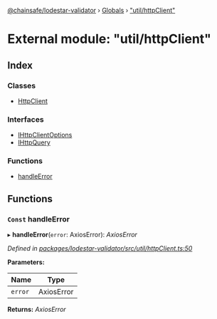[@chainsafe/lodestar-validator](../README.md) › [Globals](../globals.md) › ["util/httpClient"](_util_httpclient_.md)

# External module: "util/httpClient"

## Index

### Classes

* [HttpClient](../classes/_util_httpclient_.httpclient.md)

### Interfaces

* [IHttpClientOptions](../interfaces/_util_httpclient_.ihttpclientoptions.md)
* [IHttpQuery](../interfaces/_util_httpclient_.ihttpquery.md)

### Functions

* [handleError](_util_httpclient_.md#const-handleerror)

## Functions

### `Const` handleError

▸ **handleError**(`error`: AxiosError): *AxiosError*

*Defined in [packages/lodestar-validator/src/util/httpClient.ts:50](https://github.com/ChainSafe/lodestar/blob/53533586a/packages/lodestar-validator/src/util/httpClient.ts#L50)*

**Parameters:**

Name | Type |
------ | ------ |
`error` | AxiosError |

**Returns:** *AxiosError*
